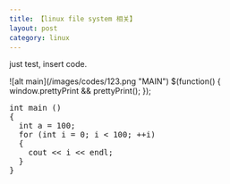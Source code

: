 ```yaml
---
title: 【linux file system 相关】
layout: post
category: linux
---
```

<p>  just test, insert code. </p>
![alt main](/images/codes/123.png "MAIN")


<link href="/css/google-code-prettify/desert.css" rel="styleshhet" type="text/css" media="all">
<script type="text/javascript" src="/css/google-code-prettify/prettify.js"> </script>
$(function() {
    window.prettyPrint && prettyPrint();
    });

<pre class="prettyPrint">
int main ()
{
  int a = 100;
  for (int i = 0; i < 100; ++i)
  {
    cout << i << endl;
  }
}
</pre>
